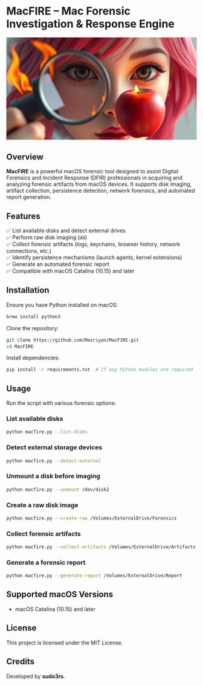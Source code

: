 # MacFIRE – Mac Forensic Investigation & Response Engine
![MacFIRE](https://github.com/Masriyan/MacFIRE/blob/main/image.jpg)
## Overview
**MacFIRE** is a powerful macOS forensic tool designed to assist Digital Forensics and Incident Response (DFIR) professionals in acquiring and analyzing forensic artifacts from macOS devices. It supports disk imaging, artifact collection, persistence detection, network forensics, and automated report generation.

## Features
✅ List available disks and detect external drives  
✅ Perform raw disk imaging (`dd`)  
✅ Collect forensic artifacts (logs, keychains, browser history, network connections, etc.)  
✅ Identify persistence mechanisms (launch agents, kernel extensions)  
✅ Generate an automated forensic report  
✅ Compatible with macOS Catalina (10.15) and later  

## Installation
Ensure you have Python installed on macOS:
```bash
brew install python3
```

Clone the repository:
```bash
git clone https://github.com/Masriyan/MacFIRE.git
cd MacFIRE
```

Install dependencies:
```bash
pip install -r requirements.txt  # If any Python modules are required
```

## Usage
Run the script with various forensic options:

### List available disks
```bash
python macfire.py --list-disks
```

### Detect external storage devices
```bash
python macfire.py --detect-external
```

### Unmount a disk before imaging
```bash
python macfire.py --unmount /dev/disk2
```

### Create a raw disk image
```bash
python macfire.py --create-raw /Volumes/ExternalDrive/Forensics
```

### Collect forensic artifacts
```bash
python macfire.py --collect-artifacts /Volumes/ExternalDrive/Artifacts
```

### Generate a forensic report
```bash
python macfire.py --generate-report /Volumes/ExternalDrive/Report
```

## Supported macOS Versions
- macOS Catalina (10.15) and later

## License
This project is licensed under the MIT License.

## Credits
Developed by **sudo3rs**.
